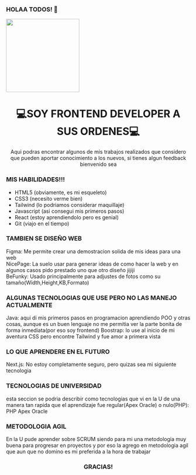 ### HOLAA TODOS! 👋
<img align="center" width="200" src="https://avatars.githubusercontent.com/u/117489659?v=4" />

<h1 align="center">💻SOY FRONTEND DEVELOPER A SUS ORDENES💻</h1>

<p align="center">Aqui podras encontrar algunos de mis trabajos realizados que considero que pueden aportar conocimiento a los nuevos, si tienes algun feedback bienvenido sea</p>

### MIS HABILIDADES!!!
<ul>
<li> HTML5 (obviamente, es mi esqueleto)</li>
<li>CSS3 (necesito verme bien)</li>
<li>Tailwind (lo podriamos considerar maquillaje)</li>
<li>Javascript (asi consegui mis primeros pasos)</li>
<li>React (estoy aprendiendolo pero es genial)</li>
<li>Git (viajo en el tiempo)</li>
</ul>

  ### TAMBIEN SE DISEÑO WEB

<p> Figma: Me permite crear una demostracion solida de mis ideas para una web <br>
 NicePage: La suelo usar para generar ideas de como hacer la web y en algunos casos pido prestado uno que otro diseño jijiji  <br>
BeFunky: Usado principalmente para adjustes de fotos como su tamaño(Width,Height,KB,Formato)  <br>
</p>

   ### ALGUNAS TECNOLOGIAS QUE USE PERO NO LAS MANEJO ACTUALMENTE

Java: aqui di mis primeros pasos en programacion aprendiendo POO y otras cosas, aunque es un buen lenguaje no me permitia ver la parte bonita de forma inmediata(por eso soy frontend)
Boostrap: lo use al inicio de mi aventura CSS pero encontre Tailwind y fue amor a primera vista

### LO QUE APRENDERE EN EL FUTURO
Next.js: No estoy completamente seguro, pero quizas sea mi siguiente tecnologia

### TECNOLOGIAS DE UNIVERSIDAD
esta seccion se podria describir como tecnologias que vi en la U de una manera tan rapida que el aprendizaje fue regular(Apex Oracle) o nulo(PHP):
PHP
Apex Oracle

### METODOLOGIA AGIL

En la U pude aprender sobre SCRUM siendo para mi una metodologia muy buena para progresar en proyectos y por eso la agrego en metodologia agil que aun que no domino es mi preferida a la hora de trabajar


<h3 align="center">GRACIAS!</h3>

